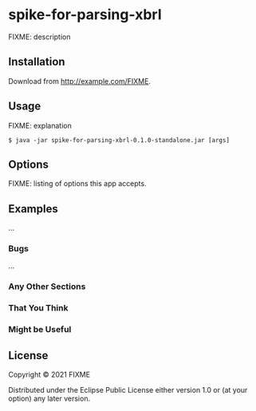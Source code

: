 # spike-for-parsing-xbrl

FIXME: description

## Installation

Download from http://example.com/FIXME.

## Usage

FIXME: explanation

    $ java -jar spike-for-parsing-xbrl-0.1.0-standalone.jar [args]

## Options

FIXME: listing of options this app accepts.

## Examples

...

### Bugs

...

### Any Other Sections
### That You Think
### Might be Useful

## License

Copyright © 2021 FIXME

Distributed under the Eclipse Public License either version 1.0 or (at
your option) any later version.
